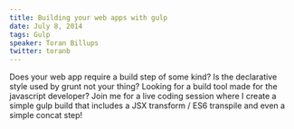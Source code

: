 ```yaml
---
title: Building your web apps with gulp
date: July 8, 2014
tags: Gulp
speaker: Toran Billups
twitter: toranb
---
```


Does your web app require a build step of some kind? Is the declarative style used by grunt not your thing? Looking for a build tool made for the javascript developer? Join me for a live coding session where I create a simple gulp build that includes a JSX transform / ES6 transpile and even a simple concat step!
